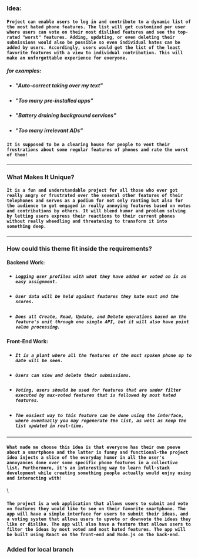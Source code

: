 ### Idea:

#### `Project can enable users to log in and contribute to a dynamic list of the most hated phone features. The list will get customized per user where users can vote on their most disliked features and see the top-rated "worst" features. Adding, updating, or even deleting their submissions would also be possible so even individual hates can be added by users. Accordingly, users would get the list of the least favorite features with a view to individual contribution. This will make an unforgettable experience for everyone.`

##### for examples:

-   ##### "Auto-correct taking over my text"
-   ##### "Too many pre-installed apps"
-   ##### "Battery draining background services"
-   ##### "Too many irrelevant ADs"

#### `It is supposed to be a clearing house for people to vent their frustrations about some regular features of phones and rate the worst of them!`

---

### What Makes It Unique?

#### `It is a fun and understandable project for all those who ever got really angry or frustrated over the several other features of their telephones and serves as a podium for not only ranting but also for the audience to get engaged in really annoying features based on votes and contributions by others. It will blend humor and problem solving by letting users express their reactions to their current phones without really wheedling and threatening to transform it into something deep.`

---

### How could this theme fit inside the requirements?

#### Backend Work:

-   ##### `Logging user profiles with what they have added or voted on is an easy assignment.`
-   ##### `User data will be held against features they hate most and the scores.`
-   ##### `Does all Create, Read, Update, and Delete operations based on the feature's unit through one single API, but it will also have point value processing.`

#### Front-End Work:

-   ##### `It is a plant where all the features of the most spoken phone up to date will be seen.`
-   ##### `Users can view and delete their submissions.`
-   ##### `Voting, users should be used for features that are under filter executed by max-voted features that is followed by most hated features.`
-   ##### `The easiest way to this feature can be done using the interface, where eventually you may regenerate the list, as well as keep the list updated in real-time.`

---

#### `What made me choose this idea is that everyone has their own peeve about a smartphone and the latter is funny and functional-the project idea injects a slice of the everyday humor in all the user's annoyances done over some specific phone features in a collective list. Furthermore, it's an interesting way to learn full-stack development while creating something people actually would enjoy using and interacting with!`

\

#### `The project is a web application that allows users to submit and vote on features they would like to see on their favorite smartphone. The app will have a simple interface for users to submit their ideas, and a voting system that allows users to upvote or downvote the ideas they like or dislike. The app will also have a feature that allows users to filter the ideas by most voted and most hated features. The app will be built using React on the front-end and Node.js on the back-end.`

### Added for local branch
